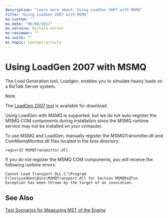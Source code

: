 ```yaml
---
description: "Learn more about: Using LoadGen 2007 with MSMQ"
title: "Using LoadGen 2007 with MSMQ"
ms.custom: ""
ms.date: "06/08/2017"
ms.service: biztalk-server
ms.reviewer: ""
ms.suite: ""
ms.topic: concept-article
---
```

# Using LoadGen 2007 with MSMQ
The Load Generation tool, Loadgen, enables you to simulate heavy loads on a BizTalk Server system.

> [!NOTE]
>  The [LoadGen 2007 tool](https://www.microsoft.com/download/details.aspx?id=14925) is available for download.

 Using LoadGen with MSMQ is supported, but we do not auto-register the MSMQ COM components during installation since the MSMQ runtime service may not be installed on your computer.

 To use MSMQ and LoadGen, manually register the MSMQTransmitter.dll and ComMsmqMonitor.dll files located in the bins directory:

```
regsvr32 MSMQTransmitter.dll
```

 If you do not register the MSMQ COM components, you will receive the following runtime errors:

```
Cannot Load Transport DLL C:\Program Files\LoadGen\Bins\MSMQTransport.dll for Section MSMQRxQTxn
Exception has been thrown by the target of an invocation.
```

## See Also
 [Test Scenarios for Measuring MST of the Engine](../core/test-scenarios-for-measuring-mst-of-the-engine.md)
